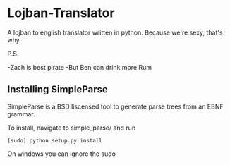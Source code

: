 Lojban-Translator
=================

A lojban to english translator written in python.  Because we're sexy, that's why.

P.S.

-Zach is best pirate -But Ben can drink more Rum



Installing SimpleParse
----------------------

SimpleParse is a BSD liscensed tool to generate parse trees from an EBNF grammar.

To install, navigate to simple_parse/ and run 

    [sudo] python setup.py install

On windows you can ignore the sudo


